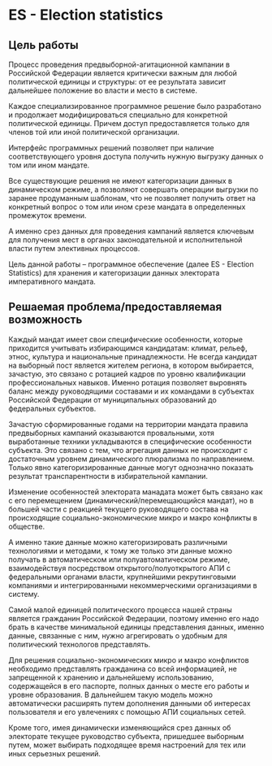 # ES - Election statistics

## Цель работы

Процесс проведения предвыборной-агитационной кампании в Российской Федерации является критически важным для любой политической единицы и структуры: от ее результата зависит дальнейшее положение во власти и место в системе.

Каждое специализированное программное решение было разработано и продолжает модифицироваться специально для конкретной политической единицы. Причем доступ предоставляется только для членов той или иной политической организации.

Интерфейс программных решений позволяет при наличие соответствующего уровня доступа получить нужную выгрузку данных о том или ином мандате.

Все существующие решения не имеют категоризации данных в динамическом режиме, а позволяют совершать операции выгрузки по заранее продуманным шаблонам, что не позволяет получить ответ на конкретный вопрос о том или ином срезе мандата в определенных промежуток времени.

А именно срез данных для проведения кампаний является ключевым для получения мест в органах законодательной и исполнительной власти путем элективных процессов.

Цель данной работы – программное обеспечение (далее ES - Election Statistics) для хранения и категоризации данных электората императивного мандата.

## Решаемая проблема/предоставляемая возможность

Каждый мандат имеет свои специфические особенности, которые приходится учитывать избирающимся кандидатам: климат, рельеф, этнос, культура и национальные принадлежности. Не всегда кандидат на выборный пост является жителем региона, в котором выбирается, зачастую, это связано с ротацией кадров по уровню квалификации профессиональных навыков. Именно ротация позволяет выровнять баланс между руководящими составами и их командами в субъектах Российской Федерации  от муниципальных образований до федеральных субъектов. 

Зачастую сформированные годами на территории мандата правила предвыборных кампаний оказываются провальными, хотя выработанные техники укладываются в специфические особенности субъекта. Это связано с тем, что агрегация данных не происходит с достаточным уровнем динамического плюрализма по направлением. Только явно категоризированные данные могут однозначно показать результат транспарентности в избирательной кампании.

Изменение особенностей электората манадата может быть связано как с его перемещением (динамический/перемещающийся мандат), но в большей части с реакцией текущего руководящего состава на происходящие социально-экономические микро и макро конфликты в обществе. 

А именно такие данные можно категоризировать различными технологиями и методами, к тому же только эти данные можно получать в автоматическом или полуавтоматическом режиме, взаимодействуя посредством открытого/полуоткрытого АПИ с федеральными органами власти, крупнейшими рекрутинговыми компаниями и интегрированными некоммерческими организациями в систему.

Самой малой единицей политического процесса нашей страны является гражданин Российской  Федерации, поэтому именно его надо брать в качестве минимальной единицы представления данных, именно данные, связанные с ним, нужно агрегировать о удобным для политический технологов представлять.

Для решения социально-экономических микро и макро конфликтов необходимо представлять гражданина со всей информацией, не запрещенной к хранению и дальнейшему использованию, содержащейся в его паспорте, полных данных о месте его работы и уровне образования. В дальнейшем такую модель можно автоматически расширять путем дополнения данными об интересах пользователя и его увлечениях с помощью АПИ социальных сетей.

Кроме того, имея динамически изменяющийся срез данных об электорате текущее руководство субъекта, пришедшее выборным путем, может выбирать подходящее время настроений для тех или иных серьезных решений.

##